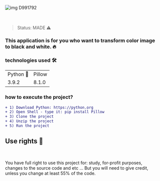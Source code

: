 
![img  D991792](https://user-images.githubusercontent.com/67880796/109406165-a574ac00-7955-11eb-87e0-982016dcc97e.png)
</br>
</br>
</br>
  > Status: MADE ⚠️

### This application is for you who want to transform color image to black and white. 🔥

### technologies used 🛠️

<table>
   <tr>
     <td>
       Python 🐍
     </td>
     <td>
       Pillow
     </td>
   </tr>
   <tr>
     <td>
       3.9.2
     </td>
     <td>
       8.1.0
     </td>
   </tr>
</table>

### how to execute the project?
```diff
+ 1) Download Python: https://python.org
+ 2) Open Shell - type it: pip install Pillow
+ 3) Clone the project
+ 4) Unzip the project
+ 5) Run the project
```

## Use rights 🔖
</br>

You have full right to use this project for: study, for-profit purposes, changes to the source code and etc ...
 But you will need to give credit, unless you change at least 55% of the code.


